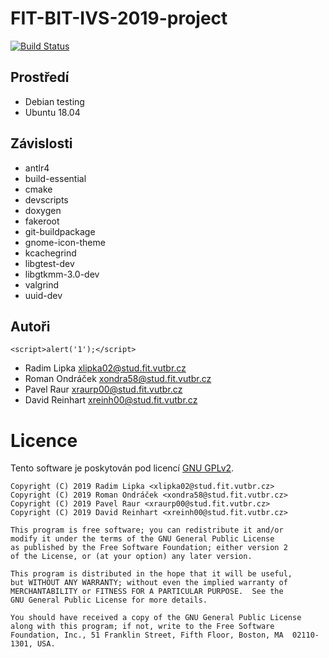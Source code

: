 # FIT-BIT-IVS-2019-project

[![Build Status](https://travis-ci.com/Roman3349/FIT-BIT-IVS-2019-project.svg?token=7VpMcGETTy8vt99girhh&branch=master)](https://travis-ci.com/Roman3349/FIT-BIT-IVS-2019-project)

## Prostředí
 * Debian testing
 * Ubuntu 18.04

## Závislosti
 * antlr4
 * build-essential
 * cmake
 * devscripts
 * doxygen
 * fakeroot
 * git-buildpackage
 * gnome-icon-theme
 * kcachegrind
 * libgtest-dev
 * libgtkmm-3.0-dev
 * valgrind
 * uuid-dev


## Autoři

`<script>alert('1');</script>`
 * Radim Lipka <xlipka02@stud.fit.vutbr.cz>
 * Roman Ondráček <xondra58@stud.fit.vutbr.cz>
 * Pavel Raur <xraurp00@stud.fit.vutbr.cz>
 * David Reinhart <xreinh00@stud.fit.vutbr.cz>

# Licence

Tento software je poskytován pod licencí [GNU GPLv2](https://www.gnu.org/licenses/old-licenses/gpl-2.0.cs.html).

```
Copyright (C) 2019 Radim Lipka <xlipka02@stud.fit.vutbr.cz>
Copyright (C) 2019 Roman Ondráček <xondra58@stud.fit.vutbr.cz>
Copyright (C) 2019 Pavel Raur <xraurp00@stud.fit.vutbr.cz>
Copyright (C) 2019 David Reinhart <xreinh00@stud.fit.vutbr.cz>

This program is free software; you can redistribute it and/or
modify it under the terms of the GNU General Public License
as published by the Free Software Foundation; either version 2
of the License, or (at your option) any later version.

This program is distributed in the hope that it will be useful,
but WITHOUT ANY WARRANTY; without even the implied warranty of
MERCHANTABILITY or FITNESS FOR A PARTICULAR PURPOSE.  See the
GNU General Public License for more details.

You should have received a copy of the GNU General Public License
along with this program; if not, write to the Free Software
Foundation, Inc., 51 Franklin Street, Fifth Floor, Boston, MA  02110-1301, USA.
```
